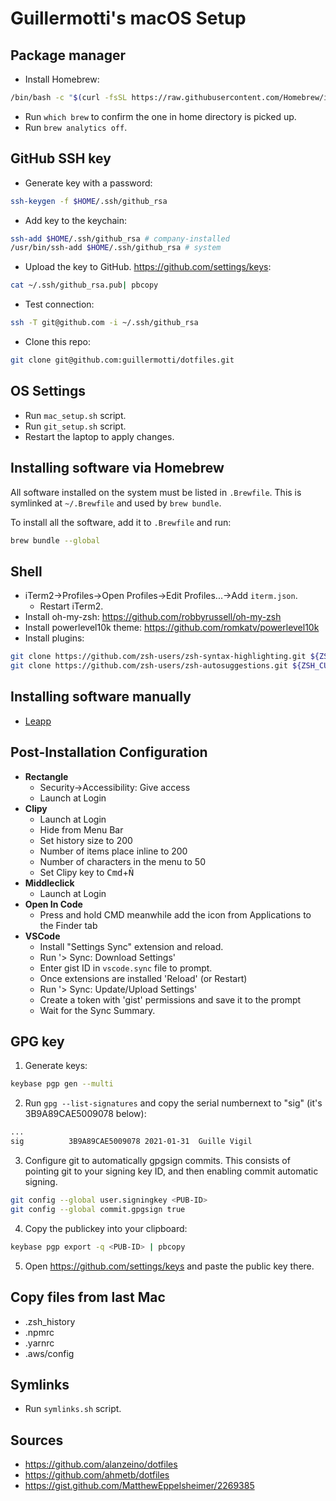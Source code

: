 # Guillermotti's macOS Setup

## Package manager

- Install Homebrew:

```sh
/bin/bash -c "$(curl -fsSL https://raw.githubusercontent.com/Homebrew/install/HEAD/install.sh)"
```

- Run `which brew` to confirm the one in home directory is picked up.
- Run `brew analytics off`.

## GitHub SSH key

- Generate key with a password:

```sh
ssh-keygen -f $HOME/.ssh/github_rsa
```

- Add key to the keychain:

```sh
ssh-add $HOME/.ssh/github_rsa # company-installed
/usr/bin/ssh-add $HOME/.ssh/github_rsa # system
```

- Upload the key to GitHub. https://github.com/settings/keys:

```sh
cat ~/.ssh/github_rsa.pub| pbcopy
```

- Test connection:

```sh
ssh -T git@github.com -i ~/.ssh/github_rsa
```

- Clone this repo:

```sh
git clone git@github.com:guillermotti/dotfiles.git
```

## OS Settings

- Run `mac_setup.sh` script.
- Run `git_setup.sh` script.
- Restart the laptop to apply changes.

## Installing software via Homebrew

All software installed on the system must be listed in `.Brewfile`. This is
symlinked at `~/.Brewfile` and used by `brew bundle`.

To install all the software, add it to `.Brewfile` and run:

```sh
brew bundle --global
```

## Shell

- iTerm2->Profiles->Open Profiles->Edit Profiles...->Add `iterm.json`.
    - Restart iTerm2.
- Install oh-my-zsh: https://github.com/robbyrussell/oh-my-zsh
- Install powerlevel10k theme: https://github.com/romkatv/powerlevel10k
- Install plugins:

```sh
git clone https://github.com/zsh-users/zsh-syntax-highlighting.git ${ZSH_CUSTOM:-~/.oh-my-zsh/custom}/plugins/zsh-syntax-highlighting
git clone https://github.com/zsh-users/zsh-autosuggestions.git ${ZSH_CUSTOM:-~/.oh-my-zsh/custom}/plugins/zsh-autosuggestions
```

## Installing software manually

- [Leapp](https://www.leapp.cloud/)

## Post-Installation Configuration

- **Rectangle**
  - Security->Accessibility: Give access
  - Launch at Login
- **Clipy**
  - Launch at Login
  - Hide from Menu Bar
  - Set history size to 200
  - Number of items place inline to 200
  - Number of characters in the menu to 50
  - Set Clipy key to <kbd>Cmd</kbd>+<kbd>Ñ</kbd>
- **Middleclick** 
  - Launch at Login
- **Open In Code**
  - Press and hold CMD meanwhile add the icon from Applications to the Finder tab
- **VSCode**
  - Install "Settings Sync" extension and reload.
  - Run '> Sync: Download Settings'
  - Enter gist ID in `vscode.sync` file to prompt.
  - Once extensions are installed 'Reload' (or Restart)
  - Run '> Sync: Update/Upload Settings'
  - Create a token with 'gist' permissions and save it to the prompt
  - Wait for the Sync Summary.

## GPG key

1. Generate keys:

```sh
keybase pgp gen --multi
```

2. Run `gpg --list-signatures` and copy the serial numbernext to "sig" (it's 3B9A89CAE5009078 below):
   
```sh
...
sig          3B9A89CAE5009078 2021-01-31  Guille Vigil
```

3. Configure git to automatically gpgsign commits. This consists of pointing git to your signing key ID, and then enabling commit automatic signing.

```sh
git config --global user.signingkey <PUB-ID>
git config --global commit.gpgsign true
```

4. Copy the publickey into your clipboard:

```sh
keybase pgp export -q <PUB-ID> | pbcopy
```

5. Open https://github.com/settings/keys and paste the public key there.

## Copy files from last Mac

- .zsh_history
- .npmrc
- .yarnrc
- .aws/config

## Symlinks

- Run `symlinks.sh` script.

## Sources

- https://github.com/alanzeino/dotfiles
- https://github.com/ahmetb/dotfiles
- https://gist.github.com/MatthewEppelsheimer/2269385